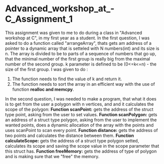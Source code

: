 # Advanced_workshop_at_-C_Assignment_1
This assignment was given to me to do during a class in "Advanced workshop at C", in my first year as a student.
In the first question, I was asked to do a function called "arrangeArray", thats gets am address of a pointer to a dynamic array that is setteled with N numbers(int) and its size is n. The array is divided to be to parts of a sequence of numbers that go up, that the minimal number of the first group is really big from the maximal number of the second group. k parameter is defined to be (0<=k<=n) - the size of the first group. I was given to do :
1. The function needs to find the value of k and return it.
2. The function needs to sort the array in an efficient way with the use of function **realloc and memcpy**.

In the second question, I was needed to make a program, that what it does is to get from the user a polygon with n vertices, and and it calculates the scope of the polygon:
**Function scanPoint:** gets the address of the struct type point, asking from the user to set values.
**Function scanPolygon:** gets an address of a struct type polygon, asking from the user to implement the wanted points, does a dynamic allocation of the array with the points and uses scanPoint to scan every point.
**Function distance:** gets the address of two points and calculates the distance between them.
**Function calculateScope:** gets the address of a struct type polygon setted, calculates its scope and saving the scope value in the scope parameter that this struct has.
**Function freeMemory:** gets the address of type of polygon and is making sure that we "free" the memory.

